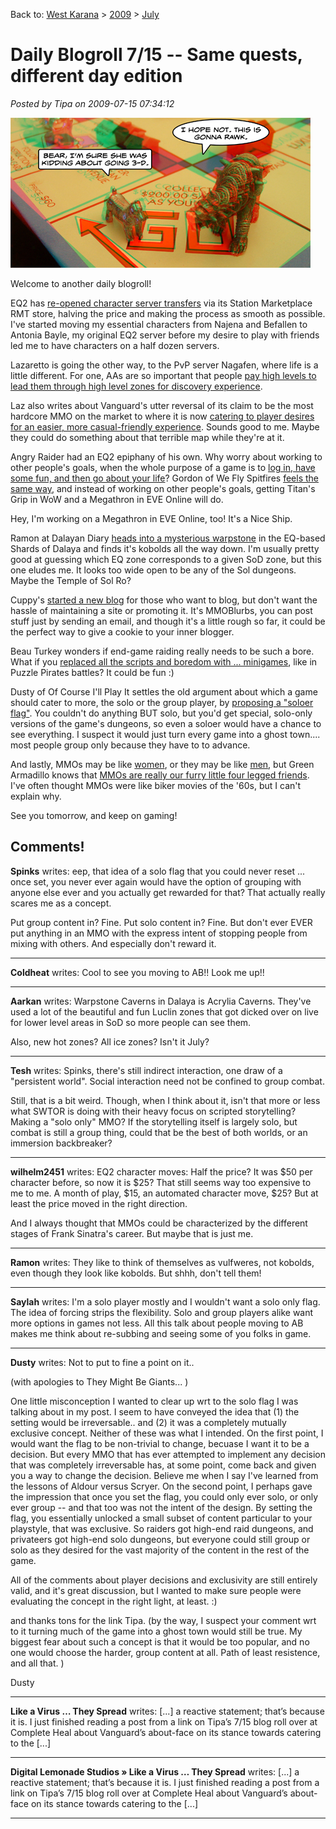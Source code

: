 Back to: [West Karana](/posts/westkarana.md) > [2009](/posts/2009/westkarana.md) > [July](./westkarana.md)
# Daily Blogroll 7/15 -- Same quests, different day edition

*Posted by Tipa on 2009-07-15 07:34:12*

![Now, where did I put my red-blue glasses...](../../../uploads/2009/07/aim3d.jpg "Now, where did I put my red-blue glasses...")

Welcome to another daily blogroll!

EQ2 has [re-opened character server transfers](http://mmoquests.com/2009/07/15/character-transfer-potions-are-a-go/) via its Station Marketplace RMT store, halving the price and making the process as smooth as possible. I've started moving my essential characters from Najena and Befallen to Antonia Bayle, my original EQ2 server before my desire to play with friends led me to have characters on a half dozen servers. 

Lazaretto is going the other way, to the PvP server Nagafen, where life is a little different. For one, AAs are so important that people [pay high levels to lead them through high level zones for discovery experience](http://www.completeheal.com/?p=1387). 

Laz also writes about Vanguard's utter reversal of its claim to be the most hardcore MMO on the market to where it is now [catering to player desires for an easier, more casual-friendly experience](http://www.completeheal.com/?p=1371). Sounds good to me. Maybe they could do something about that terrible map while they're at it.

Angry Raider had an EQ2 epiphany of his own. Why worry about working to other people's goals, when the whole purpose of a game is to [log in, have some fun, and then go about your life](http://www.angryraider.com/archives/133)? Gordon of We Fly Spitfires [feels the same way](http://blog.weflyspitfires.com/2009/07/14/defining-goals/), and instead of working on other people's goals, getting Titan's Grip in WoW and a Megathron in EVE Online will do.

Hey, I'm working on a Megathron in EVE Online, too! It's a Nice Ship.

Ramon at Dalayan Diary [heads into a mysterious warpstone](http://dalayan.wordpress.com/2009/07/15/warpstone/) in the EQ-based Shards of Dalaya and finds it's kobolds all the way down. I'm usually pretty good at guessing which EQ zone corresponds to a given SoD zone, but this one eludes me. It looks too wide open to be any of the Sol dungeons. Maybe the Temple of Sol Ro?

Cuppy's [started a new blog](http://mmoblurbs.com/) for those who want to blog, but don't want the hassle of maintaining a site or promoting it. It's MMOBlurbs, you can post stuff just by sending an email, and though it's a little rough so far, it could be the perfect way to give a cookie to your inner blogger.

Beau Turkey wonders if end-game raiding really needs to be such a bore. What if you [replaced all the scripts and boredom with ... minigames](http://epicdolls.com/beauturkey/?p=1794), like in Puzzle Pirates battles? It could be fun :)

Dusty of Of Course I'll Play It settles the old argument about which a game should cater to more, the solo or the group player, by [proposing a "soloer flag"](http://ofcourseillplayit.com/?p=249). You couldn't do anything BUT solo, but you'd get special, solo-only versions of the game's dungeons, so even a soloer would have a chance to see everything. I suspect it would just turn every game into a ghost town.... most people group only because they have to to advance.

And lastly, MMOs may be like [women](http://blog.weflyspitfires.com/2009/07/12/mmorpgs-are-a-lot-like-women/), or they may be like [men](http://divagoth.com/2009/07/12/why-mmos-are-like-men-a-reply/), but Green Armadillo knows that [MMOs are really our furry little four legged friends](http://playervsdeveloper.blogspot.com/2009/07/why-mmorpgs-are-like-dogs.html). I've often thought MMOs were like biker movies of the '60s, but I can't explain why.

See you tomorrow, and keep on gaming!

## Comments!

**Spinks** writes: eep, that idea of a solo flag that you could never reset ... once set, you never ever again would have the option of grouping with anyone else ever and you actually get rewarded for that? That actually really scares me as a concept.

Put group content in? Fine. Put solo content in? Fine. But don't ever EVER put anything in an MMO with the express intent of stopping people from mixing with others. And especially don't reward it.

---

**Coldheat** writes: Cool to see you moving to AB!! Look me up!!

---

**Aarkan** writes: Warpstone Caverns in Dalaya is Acrylia Caverns. They've used a lot of the beautiful and fun Luclin zones that got dicked over on live for lower level areas in SoD so more people can see them.

Also, new hot zones? All ice zones? Isn't it July?

---

**Tesh** writes: Spinks, there's still indirect interaction, one draw of a "persistent world". Social interaction need not be confined to group combat.

Still, that is a bit weird. Though, when I think about it, isn't that more or less what SWTOR is doing with their heavy focus on scripted storytelling? Making a "solo only" MMO? If the storytelling itself is largely solo, but combat is still a group thing, could that be the best of both worlds, or an immersion backbreaker?

---

**wilhelm2451** writes: EQ2 character moves: Half the price? It was $50 per character before, so now it is $25? That still seems way too expensive to me to me. A month of play, $15, an automated character move, $25? But at least the price moved in the right direction.

And I always thought that MMOs could be characterized by the different stages of Frank Sinatra's career. But maybe that is just me.

---

**Ramon** writes: They like to think of themselves as vulfweres, not kobolds, even though they look like kobolds. But shhh, don't tell them!

---

**Saylah** writes: I'm a solo player mostly and I wouldn't want a solo only flag. The idea of forcing strips the flexibility. Solo and group players alike want more options in games not less. All this talk about people moving to AB makes me think about re-subbing and seeing some of you folks in game.

---

**Dusty** writes: Not to put to fine a point on it.. 

(with apologies to They Might Be Giants... ) 

One little misconception I wanted to clear up wrt to the solo flag I was talking about in my post. I seem to have conveyed the idea that (1) the setting would be irreversable.. and (2) it was a completely mutually exclusive concept. Neither of these was what I intended. On the first point, I would want the flag to be non-trivial to change, becuase I want it to be a decision. But every MMO that has ever attempted to implement any decision that was completely irreversable has, at some point, come back and given you a way to change the decision. Believe me when I say I've learned from the lessons of Aldour versus Scryer. On the second point, I perhaps gave the impression that once you set the flag, you could only ever solo, or only ever group -- and that too was not the intent of the design. By setting the flag, you essentially unlocked a small subset of content particular to your playstyle, that was exclusive. So raiders got high-end raid dungeons, and privateers got high-end solo dungeons, but everyone could still group or solo as they desired for the vast majority of the content in the rest of the game. 
 
All of the comments about player decisions and exclusivity are still entirely valid, and it's great discussion, but I wanted to make sure people were evaluating the concept in the right light, at least. :) 
 
and thanks tons for the link Tipa. (by the way, I suspect your comment wrt to it turning much of the game into a ghost town would still be true. My biggest fear about such a concept is that it would be too popular, and no one would choose the harder, group content at all. Path of least resistence, and all that. ) 

Dusty

---

**Like a Virus &#8230; They Spread** writes: [...] a reactive statement; that’s because it is. I just finished reading a post from a link on Tipa’s 7/15 blog roll over at Complete Heal about Vanguard’s about-face on its stance towards catering to the [...]

---

**Digital Lemonade Studios &raquo; Like a Virus &#8230; They Spread** writes: [...] a reactive statement; that’s because it is. I just finished reading a post from a link on Tipa’s 7/15 blog roll over at Complete Heal about Vanguard’s about-face on its stance towards catering to the [...]

---

